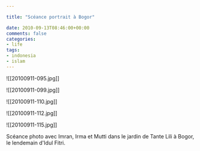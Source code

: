 ```yaml
---

title: "Scéance portrait à Bogor"

date: 2010-09-13T08:46:00+00:00
comments: false
categories: 
- life
tags:
- indonesia
- islam
---
```

![[20100911-095.jpg]]

![[20100911-099.jpg]]

![[20100911-110.jpg]]

![[20100911-112.jpg]]

![[20100911-115.jpg]]

Scéance photo avec Imran, Irma et Mutti dans le jardin de Tante Lili à Bogor, le lendemain d'Idul Fitri.
